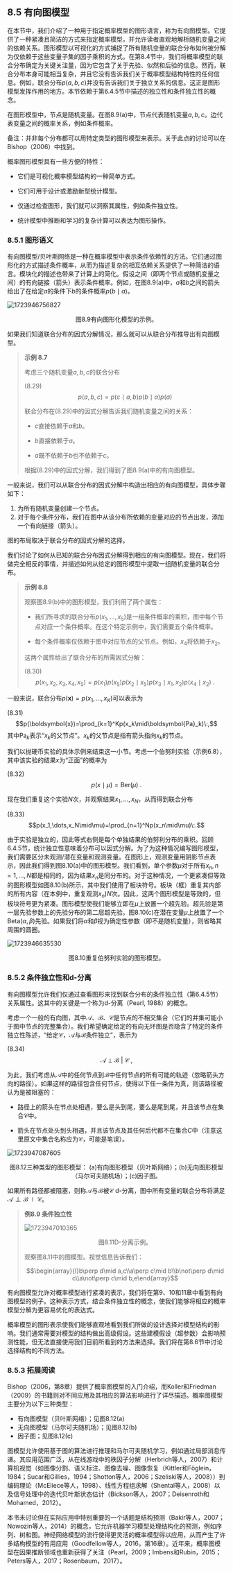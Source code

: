 ## 8.5 有向图模型

在本节中，我们介绍了一种用于指定概率模型的图形语言，称为有向图模型。它提供了一种紧凑且简洁的方式来指定概率模型，并允许读者直观地解析随机变量之间的依赖关系。图形模型以可视化的方式捕捉了所有随机变量的联合分布如何被分解为仅依赖于这些变量子集的因子乘积的方式。在第8.4节中，我们将概率模型的联合分布确定为关键关注量，因为它包含了关于先验、似然和后验的信息。然而，联合分布本身可能相当复杂，并且它没有告诉我们关于概率模型结构特性的任何信息。例如，联合分布$p(a,b,c)$并没有告诉我们关于独立关系的信息。这正是图形模型发挥作用的地方。本节依赖于第6.4.5节中描述的独立性和条件独立性的概念。

在图形模型中，节点是随机变量。在图8.9(a)中，节点代表随机变量$a,b,c$。边代表变量之间的概率关系，例如条件概率。

备注：并非每个分布都可以用特定类型的图形模型来表示。关于此点的讨论可以在Bishop（2006）中找到。

概率图形模型具有一些方便的特性：

- 它们是可视化概率模型结构的一种简单方式。

- 它们可用于设计或激励新型统计模型。

- 仅通过检查图形，我们就可以洞察其属性，例如条件独立性。

- 统计模型中推断和学习的复杂计算可以表达为图形操作。

### 8.5.1 图形语义

有向图模型/贝叶斯网络是一种在概率模型中表示条件依赖性的方法。它们通过图形化的方式描述条件概率，从而为描述复杂的相互依赖关系提供了一种简洁的语言。模块化的描述也带来了计算上的简化。假设之间（即两个节点或随机变量之间）的有向链接（箭头）表示条件概率。例如，在图8.9(a)中，$a$和$b$之间的箭头给出了在给定$a$的条件下$b$的条件概率$p(b\mid a)$。

![1723946756827](../attachments/8.9.png)

<center>图8.9有向图形化模型的示例。</center>

如果我们知道联合分布的因式分解情况，那么就可以从联合分布推导出有向图模型。

> **示例 8.7**
>
> 考虑三个随机变量$a,b,c$的联合分布
>
> (8.29)
> $$p(a,b,c)=p(c\mid a,b)p(b\mid a)p(a)$$
>
> 联合分布在(8.29)中的因式分解告诉我们随机变量之间的关系：
>
> * $c$直接依赖于$a$和$b$。
>
> * $b$直接依赖于$a$。
>
> * $a$既不依赖于$b$也不依赖于$c$。
>
> 根据(8.29)中的因式分解，我们得到了图8.9(a)中的有向图模型。

一般来说，我们可以从联合分布的因式分解中构造出相应的有向图模型，具体步骤如下：

1. 为所有随机变量创建一个节点。
2. 对于每个条件分布，我们在图中从该分布所依赖的变量对应的节点出发，添加一个有向链接（箭头）。

图的布局取决于联合分布的因式分解的选择。

我们讨论了如何从已知的联合分布因式分解得到相应的有向图模型。现在，我们将做完全相反的事情，并描述如何从给定的图形模型中提取一组随机变量的联合分布。

> **示例 8.8**
>
> 观察图8.9(b)中的图形模型，我们利用了两个属性：
>
> * 我们所寻求的联合分布$p(x_1,\ldots,x_5)$是一组条件概率的乘积，图中每个节点对应一个条件概率。在这个特定示例中，我们需要五个条件概率。
>
> * 每个条件概率仅依赖于图中对应节点的父节点。例如，$x_4$将依赖于$x_2$。
>
> 这两个属性给出了联合分布的所需因式分解：
>
> (8.30)
> $$p(x_1,x_2,x_3,x_4,x_5)=p(x_1)p(x_5)p(x_2\mid x_5)p(x_3\mid x_1,x_2)p(x_4\mid x_2)\:.$$

一般来说，联合分布$p(\boldsymbol x)=p(x_1,\ldots,x_K)$可以表示为

(8.31)
$$p(\boldsymbol{x})=\prod_{k=1}^Kp(x_k\mid\boldsymbol{Pa}_k)\:,$$
其中Pa$_k$表示“$x_k$的父节点”。$x_k$的父节点是指有箭头指向$x_k$的节点。

我们以抛硬币实验的具体示例来结束这一小节。考虑一个伯努利实验（示例6.8），其中该实验的结果$x$为“正面”的概率为

(8.32)
$$p(x\mid\mu)=\mathrm{Ber}(\mu)\:.$$

现在我们重复这个实验$N$次，并观察结果$x_1,\ldots,x_N$，从而得到联合分布

(8.33)
$$p(x_1,\dots,x_N\mid\mu)=\prod_{n=1}^Np(x_n\mid\mu)\:.$$

由于实验是独立的，因此等式右侧是每个单独结果的伯努利分布的乘积。回顾6.4.5节，统计独立性意味着分布可以因式分解。为了为这种情况编写图形模型，我们需要区分未观测/潜在变量和观测变量。在图形上，观测变量用阴影节点表示，因此我们得到图8.10(a)中的图形模型。我们看到，单个参数$\mu$对于所有$x_n,n=1,\ldots,N$都是相同的，因为结果$x_n$是同分布的。对于这种情况，一个更紧凑但等效的图形模型如图8.10(b)所示，其中我们使用了板块符号。板块（框）重复其内部的所有内容（在本例中，重复观测$x_n)N$次。因此，这两个图形模型是等效的，但板块符号更为紧凑。图形模型使我们能够立即在$\mu$上放置一个超先验。超先验是第一层先验参数上的先验分布的第二层超先验。图8.10(c)在潜在变量$\mu$上放置了一个Beta$(\alpha,\beta)$先验。如果我们将$\alpha$和$\beta$视为确定性参数（即不是随机变量），则省略其周围的圆圈。

![1723946635530](../attachments/8.10.png)

<center>图8.10重复伯努利实验的图形模型。</center>

### 8.5.2 条件独立性和d-分离

有向图模型允许我们仅通过查看图形来找到联合分布的条件独立性（第6.4.5节）关系属性。这其中的关键是一个称为d-分离（Pearl, 1988）的概念。

考虑一个一般的有向图，其中$\mathcal{A}$、$\mathcal{B}$、$\mathcal{C}$是节点的不相交集合（它们的并集可能小于图中节点的完整集合）。我们希望确定给定的有向无环图是否隐含了特定的条件独立性陈述，“给定$\mathcal{C}$，$\mathcal{A}$与$\mathcal{B}$条件独立”，表示为

(8.34)
$$\mathcal{A}\perp\mathcal{B}\:|\:\mathcal{C}\:,$$

为此，我们考虑从$\mathcal{A}$中的任何节点到$\mathcal{B}$中任何节点的所有可能的轨迹（忽略箭头方向的路径）。如果这样的路径包含任何节点，使得以下任一条件为真，则该路径被认为是被阻塞的：

- 路径上的箭头在节点处相遇，要么是头到尾，要么是尾到尾，并且该节点在集合$\mathcal{C}$中。

- 箭头在节点处头到头相遇，并且该节点及其任何后代都不在集合$C$中（注意这里原文中集合名称应为$\mathcal{C}$，可能是笔误）。

![1723947087605](../attachments/8.12.png)

<center>图8.12三种类型的图形模型： (a)有向图形模型（贝叶斯网络）；(b)无向图形模型（马尔可夫随机场）；(c)因子图。</center>

如果所有路径都被阻塞，则称$\mathcal{A}$与$\mathcal{B}$被$\mathcal{C}$ d-分离，图中所有变量的联合分布将满足$\mathcal{A}\perp\mathcal{B}\mid\mathcal{C}$。

> **例8.9 条件独立性**
>
> ![1723947010365](../attachments/8.11.png)
>
> <center>图8.11D-分离示例。</center>
>
> 观察图8.11中的图模型。视觉信息告诉我们：
>
> $$\begin{array}{l}b\perp d\mid a,c\\a\perp c\mid b\\b\not\perp d\mid c\\a\not\perp c\mid b,e\end{array}$$

有向图模型允许对概率模型进行紧凑的表示，我们将在第9、10和11章中看到有向图模型的例子。这种表示方式，结合条件独立性的概念，使我们能够将相应的概率模型分解为更容易优化的表达式。

概率模型的图形表示使我们能够直观地看到我们所做的设计选择对模型结构的影响。我们通常需要对模型的结构做出高级假设。这些建模假设（超参数）会影响预测性能，但无法直接使用我们目前所看到的方法来选择。我们将在第8.6节中讨论选择结构的不同方法。

### 8.5.3 拓展阅读

Bishop（2006，第8章）提供了概率图模型的入门介绍，而Koller和Friedman（2009）的书籍则对不同应用及其相应的算法影响进行了详尽描述。概率图模型主要分为以下三种类型：

* 有向图模型（贝叶斯网络）；见图8.12(a)
* 无向图模型（马尔可夫随机场）；见图8.12(b)
* 因子图；见图8.12(c)

图模型允许使用基于图的算法进行推理和马尔可夫随机学习，例如通过局部消息传递。其应用范围广泛，从在线游戏中的秩因子分解（Herbrich等人，2007）和计算机视觉（如图像分割、语义标注、图像去噪、图像恢复（Kittler和Föglein，1984；Sucar和Gillies，1994；Shotton等人，2006；Szeliski等人，2008））到编码理论（McEliece等人，1998）、线性方程组求解（Shental等人，2008）以及信号处理中的迭代贝叶斯状态估计（Bickson等人，2007；Deisenroth和Mohamed，2012）。

本书未讨论但在实际应用中特别重要的一个话题是结构预测（Bakir等人，2007；Nowozin等人，2014）的概念，它允许机器学习模型处理结构化的预测，例如序列、树和图。神经网络模型的流行使得更灵活的概率模型得以应用，从而产生了许多结构模型的有用应用（Goodfellow等人，2016，第16章）。近年来，概率图模型在因果推断领域也重新获得了关注（Pearl，2009；Imbens和Rubin，2015；Peters等人，2017；Rosenbaum，2017）。

